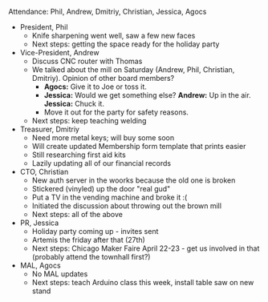 Attendance: Phil, Andrew, Dmitriy, Christian, Jessica, Agocs

- President, Phil
    - Knife sharpening went well, saw a few new faces
    - Next steps: getting the space ready for the holiday party
- Vice-President, Andrew
    - Discuss CNC router with Thomas
    - We talked about the mill on Saturday (Andrew, Phil, Christian, Dmitriy). Opinion of other board members?
        - **Agocs:** Give it to Joe or toss it.
        - **Jessica:** Would we get something else? **Andrew:** Up in the air. **Jessica:** Chuck it.
        - Move it out for the party for safety reasons.
    - Next steps: keep teaching welding
- Treasurer, Dmitriy
   - Need more metal keys; will buy some soon
   - Will create updated Membership form template that prints easier
   - Still researching first aid kits
   - Lazily updating all of our financial records
- CTO, Christian
    - New auth server in the woorks because the old one is broken
    - Stickered (vinyled) up the door "real gud"
    - Put a TV in the vending machine and broke it :(
    - Initiated the discussion about throwing out the brown mill
    - Next steps: all of the above
- PR, Jessica
    - Holiday party coming up - invites sent
    - Artemis the friday after that (27th)
    - Next steps: Chicago Maker Faire April 22-23 - get us involved in that (probably attend the townhall first?)
- MAL, Agocs
    -  No MAL updates
    -  Next steps: teach Arduino class this week, install table saw on new stand
